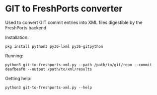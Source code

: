 GIT to FreshPorts converter
===========================

Used to convert GIT commit entries into XML files digestible by the FreshPorts backend

Installation:
```shell script
pkg install python3 py36-lxml py36-gitpython
```

Running:
```shell script
python3 git-to-freshports-xml.py --path /path/to/git/repo --commit deafbeaf0 --output /path/to/xml/results
```

Getting help:
```shell script
python3 git-to-freshports-xml.py --help
```
